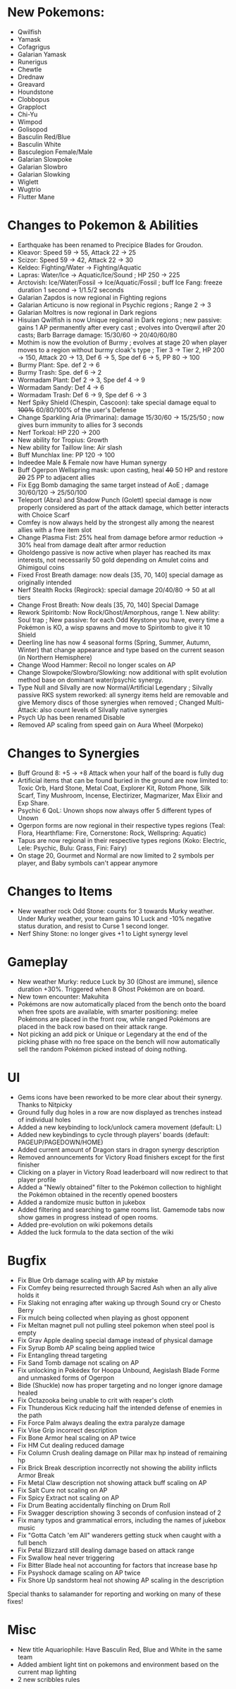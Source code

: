 # New Pokemons:

- Qwilfish
- Yamask
- Cofagrigus
- Galarian Yamask
- Runerigus
- Chewtle
- Drednaw
- Greavard
- Houndstone
- Clobbopus
- Grapploct
- Chi-Yu
- Wimpod
- Golisopod
- Basculin Red/Blue
- Basculin White
- Basculegion Female/Male
- Galarian Slowpoke
- Galarian Slowbro
- Galarian Slowking
- Wiglett
- Wugtrio
- Flutter Mane

# Changes to Pokemon & Abilities

- Earthquake has been renamed to Precipice Blades for Groudon.
- Kleavor: Speed 59 → 55, Attack 22 → 25
- Scizor: Speed 59 → 42, Attack 22 → 30
- Keldeo: Fighting/Water → Fighting/Aquatic
- Lapras: Water/Ice → Aquatic/Ice/Sound ; HP 250 → 225
- Arctovish: Ice/Water/Fossil → Ice/Aquatic/Fossil ; buff Ice Fang: freeze duration 1 second → 1/1.5/2 seconds
- Galarian Zapdos is now regional in Fighting regions
- Galarian Articuno is now regional in Psychic regions ; Range 2 → 3
- Galarian Moltres is now regional in Dark regions
- Hisuian Qwilfish is now Unique regional in Dark regions ; new passive: gains 1 AP permanently after every cast ; evolves into Overqwil after 20 casts;  Barb Barrage damage: 15/30/60 → 20/40/60/80
- Mothim is now the evolution of Burmy ; evolves at stage 20 when player moves to a region without burmy cloak's type ; Tier 3 → Tier 2, HP 200 → 150, Attack 20 → 13, Def 6 → 5, Spe def 6 → 5, PP 80 → 100
- Burmy Plant: Spe. def 2 → 6
- Burmy Trash: Spe. def 6 → 2
- Wormadam Plant: Def 2 → 3, Spe def 4 → 9
- Wormadam Sandy: Def 4 → 6
- Wormadam Trash: Def 6 → 9, Spe def 6 → 3
- Nerf Spiky Shield (Chespin, Cascoon): take special damage equal to ~~100%~~ 60/80/100% of the user's Defense
- Change Sparkling Aria (Primarina): damage 15/30/60 → 15/25/50 ; now gives burn immunity to allies for 3 seconds
- Nerf Torkoal: HP 220 → 200
- New ability for Tropius: Growth
- New ability for Taillow line: Air slash
- Buff Munchlax line: PP 120 → 100
- Indeedee Male & Female now have Human synergy
- Buff Ogerpon Wellspring mask: upon casting, heal ~~40~~ 50 HP and restore ~~20~~ 25 PP to adjacent allies
- Fix Egg Bomb damaging the same target instead of AoE ; damage 30/60/120 → 25/50/100
- Teleport (Abra) and Shadow Punch (Golett) special damage is now properly considered as part of the attack damage, which better interacts with Choice Scarf
- Comfey is now always held by the strongest ally among the nearest allies with a free item slot
- Change Plasma Fist: 25% heal from damage before armor reduction -> 30% heal from damage dealt after armor reduction
- Gholdengo passive is now active when player has reached its max interests, not necessarily 50 gold depending on Amulet coins and Ghimigoul coins
- Fixed Frost Breath damage: now deals [35, 70, 140] special damage as originally intended
- Nerf Stealth Rocks (Regirock): special damage 20/40/80 → 50 at all tiers
- Change Frost Breath: Now deals [35, 70, 140] Special Damage
- Rework Spiritomb: Now Rock/Ghost/Amorphous, range 1. New ability: Soul trap ; New passive: for each Odd Keystone you have, every time a Pokémon is KO, a wisp spawns and move to Spiritomb to give it 10 Shield
- Deerling line has now 4 seasonal forms (Spring, Summer, Autumn, Winter) that change appearance and type based on the current season (in Northern Hemisphere)
- Change Wood Hammer: Recoil no longer scales on AP
- Change Slowpoke/Slowbro/Slowking: now additional with split evolution method base on dominant water/psychic synergy.
- Type Null and Silvally are now Normal/Artificial Legendary ; Silvally passive RKS system reworked: all synergy items held are removable and give Memory discs of those synergies when removed ; Changed Multi-Attack: also count levels of Silvally native synergies
- Psych Up has been renamed Disable
- Removed AP scaling from speed gain on Aura Wheel (Morpeko)

# Changes to Synergies

- Buff Ground 8: +5 → +8 Attack when your half of the board is fully dug
- Artificial items that can be found buried in the ground are now limited to: Toxic Orb, Hard Stone, Metal Coat, Explorer Kit, Rotom Phone, Silk Scarf, Tiny Mushroom, Incense, Electirizer, Magmarizer, Max Elixir and Exp Share.
- Psychic 6 QoL: Unown shops now always offer 5 different types of Unown
- Ogerpon forms are now regional in their respective types regions (Teal: Flora, Hearthflame: Fire, Cornerstone: Rock, Wellspring: Aquatic)
- Tapus are now regional in their respective types regions (Koko: Electric, Lele: Psychic, Bulu: Grass, Fini: Fairy)
- On stage 20, Gourmet and Normal are now limited to 2 symbols per player, and Baby symbols can't appear anymore

# Changes to Items

- New weather rock Odd Stone: counts for 3 towards Murky weather. Under Murky weather, your team gains 10 Luck and -10% negative status duration, and resist to Curse 1 second longer.
- Nerf Shiny Stone: no longer gives +1 to Light synergy level

# Gameplay

- New weather Murky: reduce Luck by 30 (Ghost are immune), silence duration +30%. Triggered when 8 Ghost Pokémon are on board.
- New town encounter: Makuhita
- Pokémons are now automatically placed from the bench onto the board when free spots are available, with smarter positioning: melee Pokémons are placed in the front row, while ranged Pokémons are placed in the back row based on their attack range.
- Not picking an add pick or Unique or Legendary at the end of the picking phase with no free space on the bench will now automatically sell the random Pokémon picked instead of doing nothing.

# UI

- Gems icons have been reworked to be more clear about their synergy. Thanks to Nitpicky
- Ground fully dug holes in a row are now displayed as trenches instead of individual holes
- Added a new keybinding to lock/unlock camera movement (default: L)
- Added new keybindings to cycle through players' boards (default: PAGEUP/PAGEDOWN/HOME)
- Added current amount of Dragon stars in dragon synergy description
- Removed announcements for Victory Road finishers except for the first finisher
- Clicking on a player in Victory Road leaderboard will now redirect to that player profile
- Added a "Newly obtained" filter to the Pokémon collection to highlight the Pokémon obtained in the recently opened boosters
- Added a randomize music button in jukebox
- Added filtering and searching to game rooms list. Gamemode tabs now show games in progress instead of open rooms.
- Added pre-evolution on wiki pokemons details
- Added the luck formula to the data section of the wiki

# Bugfix

- Fix Blue Orb damage scaling with AP by mistake
- Fix Comfey being resurrected through Sacred Ash when an ally alive holds it
- Fix Slaking not enraging after waking up through Sound cry or Chesto Berry
- Fix mulch being collected when playing as ghost opponent
- Fix Meltan magnet pull not pulling steel pokemon when steel pool is empty
- Fix Grav Apple dealing special damage instead of physical damage
- Fix Syrup Bomb AP scaling being applied twice
- Fix Entangling thread targeting
- Fix Sand Tomb damage not scaling on AP
- Fix unlocking in Pokédex for Hoopa Unbound, Aegislash Blade Forme and unmasked forms of Ogerpon
- Bide (Shuckle) now has proper targeting and no longer ignore damage healed
- Fix Octazooka being unable to crit with reaper's cloth
- Fix Thunderous Kick reducing half the intended defense of enemies in the path
- Fix Force Palm always dealing the extra paralyze damage
- Fix Vise Grip incorrect description
- Fix Bone Armor heal scaling on AP twice
- Fix HM Cut dealing reduced damage
- Fix Column Crush dealing damage on Pillar max hp instead of remaining hp
- Fix Brick Break description incorrectly not showing the ability inflicts Armor Break
- Fix Metal Claw description not showing attack buff scaling on AP
- Fix Salt Cure not scaling on AP
- Fix Spicy Extract not scaling on AP
- Fix Drum Beating accidentally flinching on Drum Roll
- Fix Swagger description showing 3 seconds of confusion instead of 2
- Fix many typos and grammatical errors, including the names of jukebox music
- Fix "Gotta Catch 'em All" wanderers getting stuck when caught with a full bench
- Fix Petal Blizzard still dealing damage based on attack range
- Fix Swallow heal never triggering
- Fix Bitter Blade heal not accounting for factors that increase base hp
- Fix Psyshock damage scaling on AP twice
- Fix Shore Up sandstorm heal not showing AP scaling in the description

Special thanks to salamander for reporting and working on many of these fixes! 

# Misc

- New title Aquariophile: Have Basculin Red, Blue and White in the same team
- Added ambient light tint on pokemons and environment based on the current map lighting
- 2 new scribbles rules
